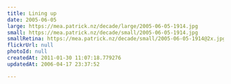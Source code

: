 ```yaml
---
title: Lining up
date: 2005-06-05
large: https://mea.patrick.nz/decade/large/2005-06-05-1914.jpg
small: https://mea.patrick.nz/decade/small/2005-06-05-1914.jpg
smallRetina: https://mea.patrick.nz/decade/small/2005-06-05-1914@2x.jpg
flickrUrl: null
photoId: null
createdAt: 2011-01-30 11:07:18.779276
updatedAt: 2006-04-17 23:37:52

---
```


